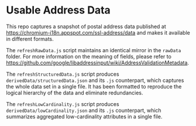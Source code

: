 # Usable Address Data
This repo captures a snapshot of postal address data published at https://chromium-i18n.appspot.com/ssl-address/data and makes it available in different formats.

The `refreshRawData.js` script maintains an identical mirror in the `rawData` folder. For more information on the meaning of fields, please refer to https://github.com/google/libaddressinput/wiki/AddressValidationMetadata.

The `refreshStructuredData.js` script produces `derivedData/structuredData.json` and its `.js` counterpart, which captures the whole data set in a single file. It has been formatted to reproduce the logical hierarchy of the data and eliminate redundancies.

The `refreshLowCardinality.js` script produces `derivedData/lowCardinality.json` and its `.js` counterpart, which summarizes aggregated low-cardinality attributes in a single file.
